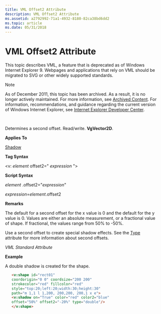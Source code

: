 ```yaml
---
title: VML Offset2 Attribute
description: VML Offset2 Attribute
ms.assetid: a2792992-71a1-4932-8180-82ca38bd6dd2
ms.topic: article
ms.date: 05/31/2018
---
```


# VML Offset2 Attribute

This topic describes VML, a feature that is deprecated as of Windows Internet Explorer 9. Webpages and applications that rely on VML should be migrated to SVG or other widely supported standards.

> [!Note]  
> As of December 2011, this topic has been archived. As a result, it is no longer actively maintained. For more information, see [Archived Content](https://docs.microsoft.com/previous-versions/windows/internet-explorer/ie-developer/). For information, recommendations, and guidance regarding the current version of Windows Internet Explorer, see [Internet Explorer Developer Center](https://msdn.microsoft.com/ie/).

 

Determines a second offset. Read/write. **VgVector2D**.

**Applies To**

[Shadow](msdn-online-vml-shadow-element.md)

**Tag Syntax**

<v: *element* offset2=" *expression* ">

**Script Syntax**

*element* .offset2="*expression*"

*expression*=*element*.offset2

**Remarks**

The default for a second offset for the x value is 0 and the default for the y value is 0. Values are either an absolute measurement, or a fractional value of shape. If fractional, the values range from 50% to -50%.

Use a second offset to create special shadow effects. See the [Type](type-attribute--shadow--vml.md) attribute for more information about second offsets.

*VML Standard Attribute*

**Example**

A double shadow is created for the shape.


```HTML
   <v:shape id="rect01"
   coordorigin="0 0" coordsize="200 200"
   strokecolor="red" fillcolor="red"
   style="top:20;left:20;width:30;height:30"
   path="m 1,1 l 1,200, 200,200, 200,1 x e">
   <v:shadow on="True" color="red" color2="blue"
   offset="50%" offset2="-20%" type="double"/>
   </v:shape>
```



 

 




